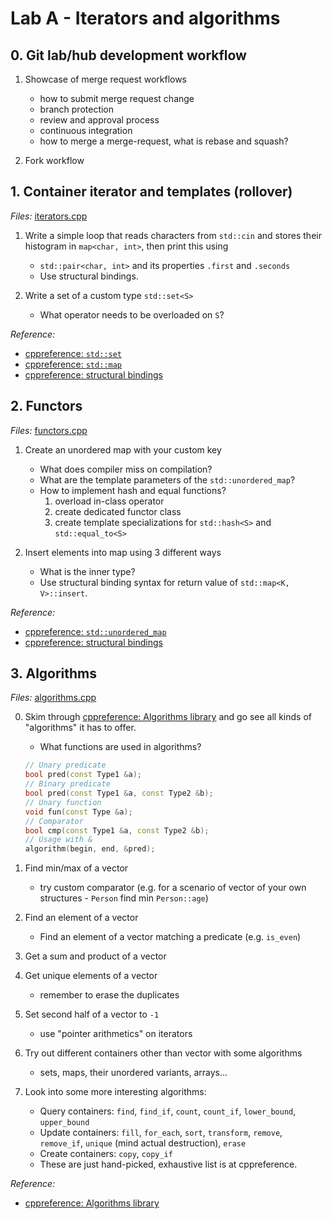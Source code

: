 # Lab A - Iterators and algorithms

## 0. Git lab/hub development workflow

1. Showcase of merge request workflows
    * how to submit merge request change
    * branch protection
    * review and approval process
    * continuous integration
    * how to merge a merge-request, what is rebase and squash?

2. Fork workflow

## 1. Container iterator and templates (rollover)
*Files:* [iterators.cpp](./iterators.cpp)

1. Write a simple loop that reads characters from `std::cin` and stores their histogram in `map<char, int>`, then print this using
    * `std::pair<char, int>` and its properties `.first` and `.seconds`
    * Use structural bindings.

2. Write a set of a custom type `std::set<S>`
    * What operator needs to be overloaded on `S`?

*Reference:*
* [cppreference: `std::set`](https://en.cppreference.com/w/cpp/container/set)
* [cppreference: `std::map`](https://en.cppreference.com/w/cpp/container/map)
* [cppreference: structural bindings](https://en.cppreference.com/w/cpp/language/structured_binding)

## 2. Functors
*Files:* [functors.cpp](./functors.cpp)

1. Create an unordered map with your custom key
    * What does compiler miss on compilation?
    * What are the template parameters of the `std::unordered_map`?
    * How to implement hash and equal functions?
        1. overload in-class operator
        2. create dedicated functor class
        3. create template specializations for `std::hash<S>` and `std::equal_to<S>`

2. Insert elements into map using 3 different ways
    * What is the inner type?
    * Use structural binding syntax for return value of `std::map<K, V>::insert`.

*Reference:*
* [cppreference: `std::unordered_map`](https://en.cppreference.com/w/cpp/container/unordered_map)
* [cppreference: structural bindings](https://en.cppreference.com/w/cpp/language/structured_binding)

## 3. Algorithms
*Files:* [algorithms.cpp](./algorithms.cpp)

0. Skim through [cppreference: Algorithms library](https://en.cppreference.com/w/cpp/algorithm) and go see all kinds of "algorithms" it has to offer.
    * What functions are used in algorithms?
    ```c++
    // Unary predicate
    bool pred(const Type1 &a);
    // Binary predicate
    bool pred(const Type1 &a, const Type2 &b);
    // Unary function
    void fun(const Type &a);
    // Comparator
    bool cmp(const Type1 &a, const Type2 &b);
    // Usage with &
    algorithm(begin, end, &pred);
    ```

1. Find min/max of a vector
    * try custom comparator (e.g. for a scenario of vector of your own structures - `Person` find min `Person::age`)

2. Find an element of a vector
    * Find an element of a vector matching a predicate (e.g. `is_even`)

3. Get a sum and product of a vector

4. Get unique elements of a vector
    * remember to erase the duplicates

5. Set second half of a vector to `-1`
    * use "pointer arithmetics" on iterators

6. Try out different containers other than vector with some algorithms
    * sets, maps, their unordered variants, arrays...

7. Look into some more interesting algorithms:
    * Query containers: `find`, `find_if`, `count`, `count_if`, `lower_bound`, `upper_bound`
    * Update containers: `fill`, `for_each`, `sort`, `transform`, `remove`, `remove_if`, `unique` (mind actual destruction), `erase`
    * Create containers: `copy`, `copy_if`
    * These are just hand-picked, exhaustive list is at cppreference.

*Reference:*
* [cppreference: Algorithms library](https://en.cppreference.com/w/cpp/algorithm)
